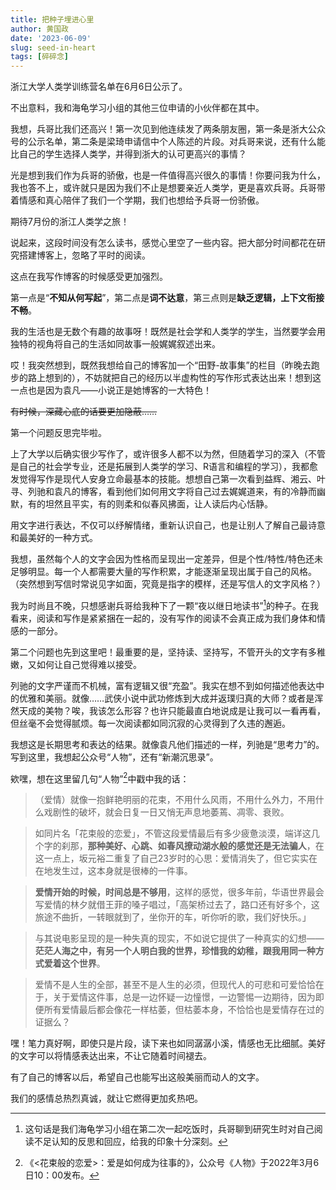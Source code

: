 ```yaml
---
title: 把种子埋进心里
author: 黄国政
date: '2023-06-09'
slug: seed-in-heart
tags: [碎碎念]
---
```


<!--more-->

浙江大学人类学训练营名单在6月6日公示了。

不出意料，我和海龟学习小组的其他三位申请的小伙伴都在其中。

我想，兵哥比我们还高兴！第一次见到他连续发了两条朋友圈，第一条是浙大公众号的公示名单，第二条是梁琦申请信中个人陈述的片段。对兵哥来说，还有什么能比自己的学生选择人类学，并得到浙大的认可更高兴的事情？

光是想到我们作为兵哥的骄傲，也是一件值得高兴很久的事情！你要问我为什么，我也答不上，或许就只是因为我们不止是想要亲近人类学，更是喜欢兵哥。兵哥带着情感和真心陪伴了我们一个学期，我们也想给予兵哥一份骄傲。

期待7月份的浙江人类学之旅！

说起来，这段时间没有怎么读书，感觉心里空了一些内容。把大部分时间都花在研究搭建博客上，忽略了平时的阅读。

这点在我写作博客的时候感受更加强烈。

第一点是“**不知从何写起**”，第二点是**词不达意**，第三点则是**缺乏逻辑，上下文衔接不畅**。

我的生活也是无数个有趣的故事呀！既然是社会学和人类学的学生，当然要学会用独特的视角将自己的生活如同故事一般娓娓叙述出来。

哎！我突然想到，既然我想给自己的博客加一个“田野-故事集”的栏目（昨晚去跑步的路上想到的），不妨就把自己的经历以半虚构性的写作形式表达出来！想到这一点也是因为袁凡——小说正是她博客的一大特色！

~~有时候，深藏心底的话要更加隐蔽……~~

第一个问题反思完毕啦。

上了大学以后确实很少写作了，或许很多人都不以为然，但随着学习的深入（不管是自己的社会学专业，还是拓展到人类学的学习、R语言和编程的学习），我都愈发觉得写作是现代人安身立命最基本的技能。想想自己第一次看到益辉、湘云、叶寻、列驰和袁凡的博客，看到他们如何用文字将自己过去娓娓道来，有的冷静而幽默，有的坦然且平实，有的则柔和似春风拂面，让人读后内心恬静。

用文字进行表达，不仅可以纾解情绪，重新认识自己，也是让别人了解自己最诗意和最美好的一种方式。

我想，虽然每个人的文字会因为性格而呈现出一定差异，但是个性/特性/特色还未足够明显。每一个人都需要大量的写作积累，才能逐渐呈现出属于自己的风格。（突然想到写信时常说见字如面，究竟是指字的模样，还是写信人的文字风格？）

我为时尚且不晚，只想感谢兵哥给我种下了一颗“夜以继日地读书”[^keep read]的种子。在我看来，阅读和写作是紧紧捆在一起的，没有写作的阅读不会真正成为我们身体和情感的一部分。

[^keep read]: 这句话是我们海龟学习小组在第二次一起吃饭时，兵哥聊到研究生时对自己阅读不足认知的反思和回应，给我的印象十分深刻。

第二个问题也先到这里吧！最重要的是，坚持读、坚持写，不管开头的文字有多稚嫩，又如何让自己觉得难以接受。

列驰的文字严谨而不机械，富有逻辑又很“充盈”。我实在想不到如何描述他表达中的优雅和美丽。就像……武侠小说中武功修炼到大成并返璞归真的大师？或者是浑然天成的美物？唉，我该怎么形容？也许只能最直白地说成是让我可以一看再看，但丝毫不会觉得腻烦。每一次阅读都如同沉寂的心灵得到了久违的邂逅。

我想这是长期思考和表达的结果。就像袁凡他们描述的一样，列驰是“思考力”的。写到这里，我想起公众号“人物”，还有“新潮沉思录”。

欸嘿，想在这里留几句“人物”[^love]中戳中我的话：

[^love]: 《<花束般的恋爱>：爱是如何成为往事的》，公众号《人物》于2022年3月6日10：00发布。

> （爱情）就像一抱鲜艳明丽的花束，不用什么风雨，不用什么外力，不用什么戏剧性的破坏，就会日复一日又悄无声息地萎蔫、凋零、衰败。

> 如同片名「花束般的恋爱」，不管这段爱情最后有多少疲惫淡漠，端详这几个字的刹那，**那种美好、心跳、如春风撩动湖水般的感觉还是无法骗人**，在这一点上，坂元裕二重复了自己23岁时的心思：爱情消失了，但它实实在在地发生过，这本身就是很棒的一件事。

> **爱情开始的时候，时间总是不够用**，这样的感觉，很多年前，华语世界最会写爱情的林夕就借王菲的嗓子唱过，「高架桥过去了，路口还有好多个，这旅途不曲折，一转眼就到了，坐你开的车，听你听的歌，我们好快乐。」

> 与其说电影呈现的是一种失真的现实，不如说它提供了一种真实的幻想——**茫茫人海之中，有另一个人明白我的世界，珍惜我的幼稚，跟我用同一种方式爱着这个世界**。

> 爱情不是人生的全部，甚至不是人生的必须，但现代人的可悲和可爱恰恰在于，关于爱情这件事，总是一边怀疑一边憧憬，一边警惕一边期待，因为即便所有爱情最后都会像花一样枯萎，但枯萎本身，不恰恰也是爱情存在过的证据么？

嘿！笔力真好啊，即使只是片段，读下来也如同潺潺小溪，情感也无比细腻。美好的文字可以将情感表达出来，不让它随着时间褪去。

有了自己的博客以后，希望自己也能写出这般美丽而动人的文字。

我们的感情总热烈真诚，就让它燃得更加炙热吧。
